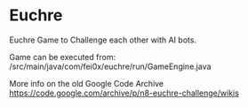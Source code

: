 # Euchre
Euchre Game to Challenge each other with AI bots. 

Game can be executed from:
/src/main/java/com/fei0x/euchre/run/GameEngine.java 

More info on the old Google Code Archive
https://code.google.com/archive/p/n8-euchre-challenge/wikis
